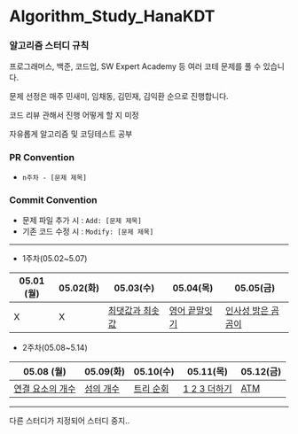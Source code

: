 # Algorithm_Study_HanaKDT
### 알고리즘 스터디 규칙

프로그래머스, 백준, 코드업, SW Expert Academy 등 여러 코테 문제를 풀 수 있습니다.

문제 선정은 매주 민새미, 임채동, 김민재, 김익환 순으로 진행합니다.

코드 리뷰 관해서 진행 어떻게 할 지 미정

자유롭게 알고리즘 및 코딩테스트 공부


### PR Convention
- `n주차 - [문제 제목]`
### Commit Convention

- 문제 파일 추가 시 : `Add: [문제 제목]`
- 기존 코드 수정 시 : `Modify: [문제 제목]`
-----


- 1주차(05.02~5.07)

|05.01 (월)|05.02(화)|05.03(수)|05.04(목)|05.05(금)|
|-------|-----|-----|-----|-----|
|X|X|[최댓값과 최솟값](https://school.programmers.co.kr/learn/courses/30/lessons/12939)|[영어 끝말잇기](https://school.programmers.co.kr/learn/courses/30/lessons/12981)|[인사성 밝은 곰곰이](https://www.acmicpc.net/problem/25192)|

- 2주차(05.08~5.14)

|05.08 (월)|05.09(화)|05.10(수)|05.11(목)|05.12(금)|
|-------|-----|-----|-----|-----|
|[연결 요소의 개수](https://www.acmicpc.net/problem/11724)|[섬의 개수](https://www.acmicpc.net/problem/4963)|[트리 순회](https://www.acmicpc.net/problem/1991)|[1 2 3 더하기](https://www.acmicpc.net/problem/9095)|[ATM](https://www.acmicpc.net/problem/11399)|


-----
다른 스터디가 지정되어 스터디 중지..

